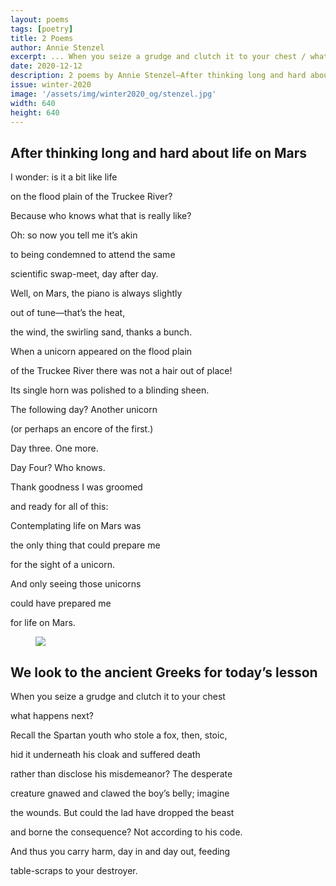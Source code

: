 ```yaml
---
layout: poems
tags: [poetry]
title: 2 Poems
author: Annie Stenzel
excerpt: ... When you seize a grudge and clutch it to your chest / what happens next? ...
date: 2020-12-12
description: 2 poems by Annie Stenzel—After thinking long and hard about life on Mars, We look to the ancient Greeks for today’s lesson
issue: winter-2020
image: '/assets/img/winter2020_og/stenzel.jpg'
width: 640
height: 640
---
```



## After thinking long and hard about life on Mars
<div class="stanza">
<p class="poemline">I wonder: is it a bit like life</p>
<p class="poemline">on the flood plain of the Truckee River?</p>
<p class="poemline">Because who knows what that is really like?</p>
</div>
<div class="stanza">
<p class="poemline">Oh: so now you tell me it’s akin</p>
<p class="poemline">to being condemned to attend the same</p>
<p class="poemline">scientific swap-meet, day after day.</p>
</div>
<div class="stanza">
<p class="poemline">Well, on Mars, the piano is always slightly</p>
<p class="poemline">out of tune—that’s the heat,</p>
<p class="poemline">the wind, the swirling sand, thanks a bunch.</p>
</div>
<div class="stanza">
<p class="poemline">When a unicorn appeared on the flood plain</p>
<p class="poemline">of the Truckee River there was not a hair out of place!</p>
<p class="poemline">Its single horn was polished to a blinding sheen.</p>
</div>
<div class="stanza">
<p class="poemline">The following day? Another unicorn</p>
<p class="poemline">(or perhaps an encore of the first.)</p>
<p class="poemline">Day three. One more.</p>
</div>
<div class="stanza">
<p class="poemline">Day Four? Who knows.</p>
<p class="poemline">Thank goodness I was groomed</p>
<p class="poemline">and ready for all of this:</p>
</div>
<div class="stanza">
<p class="poemline">Contemplating life on Mars was</p>
<p class="poemline">the only thing that could prepare me</p>
<p class="poemline">for the sight of a unicorn.</p>
</div>
<div class="stanza">
<p class="poemline">And only seeing those unicorns</p>
<p class="poemline">could have prepared me</p>
<p class="poemline">for life on Mars.</p>
</div>

<figure class="my-5 py-3">
  <img src="{{ '/assets/img/seperator.png' | prepend: site.baseurl }}" class="d-block" style="max-height:15px;" />
</figure>

## We look to the ancient Greeks for today’s lesson
<div class="stanza">
<p class="poemline">When you seize a grudge and clutch it to your chest</p>
<p class="poemline">what happens next?</p>
</div>
<div class="stanza">
<p class="poemline jahn-indent">Recall the Spartan youth who stole a fox, then, stoic,</p>
<p class="poemline jahn-indent">hid it underneath his cloak and suffered death</p>
<p class="poemline jahn-indent">rather than disclose his misdemeanor? The desperate</p>
<p class="poemline jahn-indent">creature gnawed and clawed the boy’s belly; imagine</p>
<p class="poemline jahn-indent">the wounds. But could the lad have dropped the beast</p>
<p class="poemline jahn-indent">and borne the consequence? Not according to his code.</p>
</div>
<div class="stanza">
<p class="poemline">And thus you carry harm, day in and day out, feeding</p>
<p class="poemline">table-scraps to your destroyer.</p>
</div>
